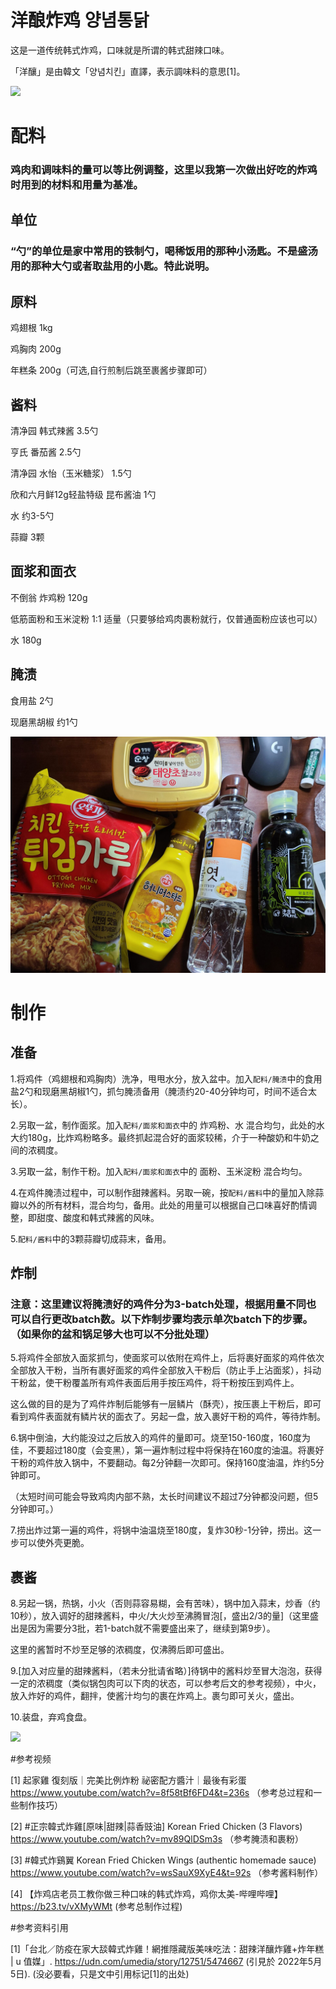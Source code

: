 # 洋酿炸鸡 양념통닭

这是一道传统韩式炸鸡，口味就是所谓的韩式甜辣口味。

「洋釀」是由韓文「양념치킨」直譯，表示調味料的意思[1]。

![](https://github.com/Keep0828/Intersting-Recipes/blob/main/Images/IMG_3841.JPG)

# 配料
### 鸡肉和调味料的量可以等比例调整，这里以我第一次做出好吃的炸鸡时用到的材料和用量为基准。

## 单位
### “勺”的单位是家中常用的铁制勺，喝稀饭用的那种小汤匙。不是盛汤用的那种大勺或者取盐用的小匙。特此说明。

## 原料
鸡翅根 1kg

鸡胸肉 200g

年糕条 200g（可选,自行煎制后跳至裹酱步骤即可）

## 酱料
清净园 韩式辣酱 3.5勺

亨氏 番茄酱 2.5勺

清净园 水怡（玉米糖浆） 1.5勺

欣和六月鲜12g轻盐特级 昆布酱油 1勺

水 约3-5勺

蒜瓣 3颗

## 面浆和面衣
不倒翁 炸鸡粉 120g

低筋面粉和玉米淀粉 1:1 适量（只要够给鸡肉裹粉就行，仅普通面粉应该也可以）

水 180g

## 腌渍
食用盐 2勺

现磨黑胡椒 约1勺

![](https://github.com/Keep0828/Intersting-Recipes/blob/main/Images/material1.jpg)

# 制作

## 准备

1.将鸡件（鸡翅根和鸡胸肉）洗净，甩甩水分，放入盆中。加入`配料/腌渍`中的食用盐2勺和现磨黑胡椒1勺，抓匀腌渍备用（腌渍约20-40分钟均可，时间不适合太长）。

2.另取一盆，制作面浆。加入`配料/面浆和面衣`中的 炸鸡粉、水 混合均匀，此处的水大约180g，比炸鸡粉略多。最终抓起混合好的面浆较稀，介于一种酸奶和牛奶之间的浓稠度。

3.另取一盆，制作干粉。加入`配料/面浆和面衣`中的 面粉、玉米淀粉 混合均匀。

4.在鸡件腌渍过程中，可以制作甜辣酱料。另取一碗，按`配料/酱料`中的量加入除蒜瓣以外的所有材料，混合均匀，备用。此处的用量可以根据自己口味喜好酌情调整，即甜度、酸度和韩式辣酱的风味。

5.`配料/酱料`中的3颗蒜瓣切成蒜末，备用。

## 炸制
### 注意：这里建议将腌渍好的鸡件分为3-batch处理，根据用量不同也可以自行更改batch数。以下炸制步骤均表示单次batch下的步骤。（如果你的盆和锅足够大也可以不分批处理）

5.将鸡件全部放入面浆抓匀，使面浆可以依附在鸡件上，后将裹好面浆的鸡件依次全部放入干粉，当所有裹好面浆的鸡件全部放入干粉后（防止手上沾面浆），抖动干粉盆，使干粉覆盖所有鸡件表面后用手按压鸡件，将干粉按压到鸡件上。

这么做的目的是为了鸡件炸制后能够有一层鳞片（酥壳），按压裹上干粉后，即可看到鸡件表面就有鳞片状的面衣了。另起一盘，放入裹好干粉的鸡件，等待炸制。

6.锅中倒油，大约能没过之后放入的鸡件的量即可。烧至150-160度，160度为佳，不要超过180度（会变黑），第一遍炸制过程中将保持在160度的油温。将裹好干粉的鸡件放入锅中，不要翻动。每2分钟翻一次即可。保持160度油温，炸约5分钟即可。

（太短时间可能会导致鸡肉内部不熟，太长时间建议不超过7分钟都没问题，但5分钟即可。）

7.捞出炸过第一遍的鸡件，将锅中油温烧至180度，复炸30秒-1分钟，捞出。这一步可以使外壳更脆。

## 裹酱

8.另起一锅，热锅，小火（否则蒜容易糊，会有苦味），锅中加入蒜末，炒香（约10秒），放入调好的甜辣酱料，中火/大火炒至沸腾冒泡[，盛出2/3的量]（这里盛出是因为需要分3批，若1-batch就不需要盛出来了，继续到第9步）。

这里的酱暂时不炒至足够的浓稠度，仅沸腾后即可盛出。

9.[加入对应量的甜辣酱料，（若未分批请省略）]待锅中的酱料炒至冒大泡泡，获得一定的浓稠度（类似锅包肉可以下肉的状态，可以参考后文的参考视频），中火，放入炸好的鸡件，翻拌，使酱汁均匀的裹在炸鸡上。裹匀即可关火，盛出。

10.装盘，弃鸡食盘。

![](https://github.com/Keep0828/Intersting-Recipes/blob/main/Images/IMG_3837.JPG)

#参考视频

[1] 起家雞 復刻版｜完美比例炸粉 祕密配方醬汁｜最後有彩蛋 https://www.youtube.com/watch?v=8f58tBf6FD4&t=236s （参考总过程和一些制作技巧）

[2] #正宗韓式炸雞[原味|甜辣|蒜香豉油] Korean Fried Chicken (3 Flavors) https://www.youtube.com/watch?v=mv89QlDSm3s （参考腌渍和裹粉）

[3] #韓式炸鷄翼 Korean Fried Chicken Wings (authentic homemade sauce) https://www.youtube.com/watch?v=wsSauX9XyE4&t=92s （参考酱料制作）

[4] 【炸鸡店老员工教你做三种口味的韩式炸鸡，鸡你太美-哔哩哔哩】 https://b23.tv/vXMyWMt (参考总制作过程)


#参考资料引用

[1]「台北／防疫在家大舕韓式炸雞！網推隱藏版美味吃法：甜辣洋釀炸雞+炸年糕 | u 值媒」. https://udn.com/umedia/story/12751/5474667 (引見於 2022年5月5日). (没必要看，只是文中引用标记[1]的出处)


